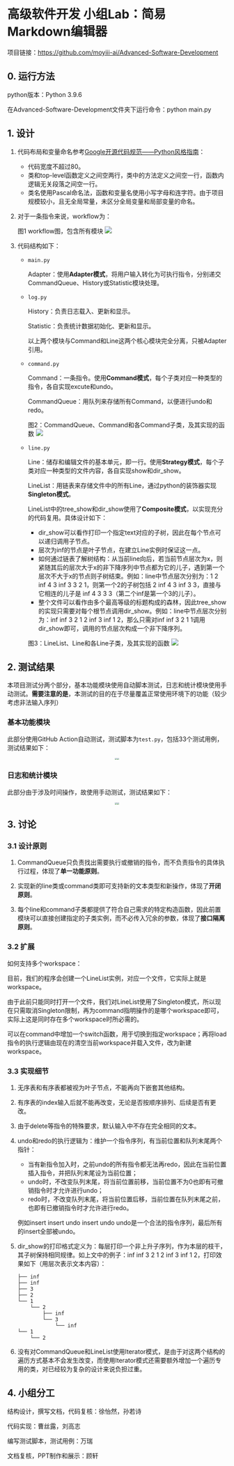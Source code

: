 # 高级软件开发 小组Lab：简易Markdown编辑器

项目链接：https://github.com/moyiii-ai/Advanced-Software-Development

## 0. 运行方法

python版本：Python 3.9.6

在Advanced-Software-Development文件夹下运行命令：python main.py

## 1. 设计

1. 代码布局和变量命名参考[Google开源代码规范——Python风格指南](https://zh-google-styleguide.readthedocs.io/en/latest/google-python-styleguide/)：
   
   * 代码宽度不超过80。
   * 类和top-level函数定义之间空两行，类中的方法定义之间空一行，函数内逻辑无关段落之间空一行。
   * 类名使用Pascal命名法，函数和变量名使用小写字母和连字符。由于项目规模较小，且无全局常量，未区分全局变量和局部变量的命名。

2. 对于一条指令来说，workflow为：
   
   图1 workflow图，包含所有模块
   ![](images/1.png)

3. 代码结构如下：
   
   * `main.py`
     
     Adapter：使用**Adapter模式**，将用户输入转化为可执行指令，分别递交CommandQueue、History或Statistic模块处理。
   
   * `log.py`
     
     History：负责日志载入、更新和显示。
     
     Statistic：负责统计数据初始化、更新和显示。
     
     以上两个模块与Command和Line这两个核心模块完全分离，只被Adapter引用。
   
   * `command.py`
     
     Command：一条指令。使用**Command模式**，每个子类对应一种类型的指令，各自实现excute和undo。
     
     CommandQueue：用队列来存储所有Command，以便进行undo和redo。
     
     图2：CommandQueue、Command和各Command子类，及其实现的函数
     ![](images/2.png)
   
   * `line.py`
     
     Line：储存和编辑文件的基本单元，即一行。使用**Strategy模式**，每个子类对应一种类型的文件内容，各自实现show和dir_show。
     
     LineList：用链表来存储文件中的所有Line，通过python的装饰器实现**Singleton模式**。
     
     LineList中的tree_show和dir_show使用了**Composite模式**，以实现充分的代码复用。具体设计如下：
     
     * dir_show可以看作打印一个指定text对应的子树，因此在每个节点可以递归调用子节点。
     * 层次为inf的节点是叶子节点，在建立Line实例时保证这一点。
     * 如何通过链表了解树结构：从当前line向后，若当前节点层次为x，则紧随其后的层次大于x的非下降序列中节点都为它的儿子，遇到第一个层次不大于x的节点则子树结束。例如：line中节点层次分别为：1 2 inf 4 3 inf 3 3 2 1，则第一个2的子树包括 2 inf 4 3 inf 3 3，直接与它相连的儿子是 inf 4 3 3 3（第二个inf是第一个3的儿子）。
     * 整个文件可以看作由多个最高等级的标题构成的森林，因此tree_show的实现只需要对每个根节点调用dir_show。例如：line中节点层次分别为：inf inf 3 2 1 2 inf 3 inf 1 2，那么只需对inf inf 3 2 1 1调用dir_show即可，调用的节点层次构成一个非下降序列。
     
     图3：LineList、Line和各Line子类，及其实现的函数
     ![](images/3.png)

## 2. 测试结果

本项目测试分两个部分，基本功能模块使用自动脚本测试，日志和统计模块使用手动测试。**需要注意的是**，本测试的目的在于尽量覆盖正常使用环境下的功能（较少考虑非法输入序列）

### 基本功能模块

此部分使用GitHub Action自动测试，测试脚本为`test.py`，包括33个测试用例，测试结果如下：

<center class="half">
<img src="images/test_1.png" style="zoom: 30%;" /><img src="images/test_2.png" style="zoom: 30%;" />
</center>

### 日志和统计模块

此部分由于涉及时间操作，故使用手动测试，测试结果如下：

<center class="half">
<img src="images/test_his.png" style="zoom:31.1%;" /><img src="images/test_stats.png" style="zoom: 30%;" />
</center>

## 3. 讨论

### 3.1 设计原则

1. CommandQueue只负责找出需要执行或撤销的指令，而不负责指令的具体执行过程，体现了**单一功能原则**。

2. 实现新的line类或command类即可支持新的文本类型和新操作，体现了**开闭原则**。

3. 每个line和command子类都提供了符合自己需求的特定构造函数，因此前置模块可以直接创建指定的子类实例，而不必传入冗余的参数，体现了**接口隔离原则**。

### 3.2 扩展

如何支持多个workspace：

目前，我们的程序会创建一个LineList实例，对应一个文件，它实际上就是workspace。

由于此前只能同时打开一个文件，我们对LineList使用了Singleton模式，所以现在只需取消Singleton限制，再为command指明操作的是哪个workspace即可，实际上这是同时存在多个workspace时所必需的。

可以在command中增加一个switch函数，用于切换到指定workspace；再将load指令的执行逻辑由现在的清空当前workspace并载入文件，改为新建workspace。

### 3.3 实现细节

1. 无序表和有序表都被视为叶子节点，不能再向下嵌套其他结构。

2. 有序表的index输入后就不能再改变，无论是否按顺序排列、后续是否有更改。

3. 由于delete等指令的特殊要求，默认输入中不存在完全相同的文本。

4. undo和redo的执行逻辑为：维护一个指令序列，有当前位置和队列末尾两个指针：
   
   * 当有新指令加入时，之前undo的所有指令都无法再redo，因此在当前位置插入指令，并把队列末尾设为当前位置；
   * undo时，不改变队列末尾，将当前位置前移，当前位置不为0也即有可撤销指令时才允许进行undo；
   * redo时，不改变队列末尾，将当前位置后移，当前位置在队列末尾之前，也即有已撤销指令时才允许进行redo。
   
   例如insert insert undo insert undo undo是一个合法的指令序列，最后所有的insert全部被undo。

5. dir_show的打印格式定义为：每层打印一个非上升子序列，作为本层的枝干，其子树保持相同规律。如上文中的例子：inf inf 3 2 1 2 inf 3 inf 1 2，打印效果如下（用层次表示文本内容）：
   
   ```
   ├── inf
   ├── inf
   ├── 3
   ├── 2
   └── 1
       └── 2
           ├── inf
           └── 3
               └── inf
   └── 1
       └── 2
   ```

6. 没有对CommandQueue和LineList使用Iterator模式，是由于对这两个结构的遍历方式基本不会发生改变，而使用Iterator模式还需要额外增加一个遍历专用的类，对已经较为复杂的设计来说负担过重。

## 4. 小组分工

结构设计，撰写文档，代码复核：徐怡然，孙若诗

代码实现：曹丝露，刘高志

编写测试脚本，测试用例：万瑞

文档复核，PPT制作和展示：顾轩
